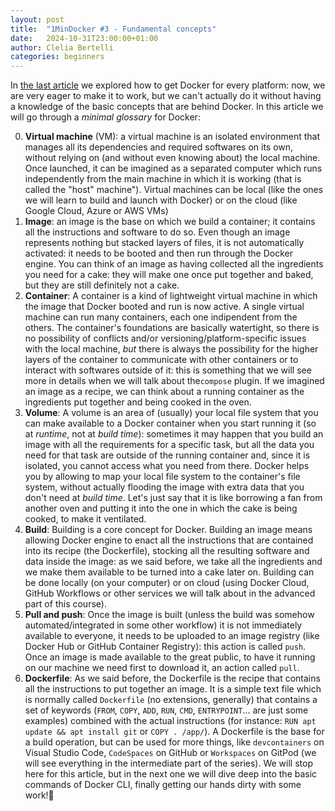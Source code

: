 ```yaml
---
layout: post
title:  "1MinDocker #3 - Fundamental concepts"
date:   2024-10-31T23:00:00+01:00
author: Clelia Bertelli
categories: beginners
---
```


In [the last article](https://dev.to/astrabert/1mindocker-2-get-docker-kh) we explored how to get Docker for every platform: now, we are very eager to make it to work, but we can't actually do it without having a knowledge of the basic concepts that are behind Docker. In this article we will go through a _minimal glossary_ for Docker:

0. **Virtual machine** (VM): a virtual machine is an isolated environment that manages all its dependencies and required softwares on its own, without relying on (and without even knowing about) the local machine. Once launched, it can be imagined as a separated computer which runs independently from the main machine in which it is working (that is called the "host" machine"). Virtual machines can be local (like the ones we will learn to build and launch with Docker) or on the cloud (like Google Cloud, Azure or AWS VMs)
1. **Image**: an image is the base on which we build a container; it contains all the instructions and software to do so. Even though an image represents nothing but stacked layers of files, it is not automatically activated: it needs to be booted and then run through the Docker engine. You can think of an image as having collected all the ingredients you need for a cake: they will make one once put together and baked, but they are still definitely not a cake.
2. **Container**: A container is a kind of lightweight virtual machine in which the image that Docker booted and run is now active. A single virtual machine can run many containers, each one indipendent from the others. The container's foundations are basically watertight, so there is no possibility of conflicts and/or versioning/platform-specific issues with the local machine, _but_ there is always the possibility for the higher layers of the container to communicate with other containers or to interact with softwares outside of it: this is something that we will see more in details when we will talk about the`compose` plugin. If we imagined an image as a recipe, we can think about a running container as the ingredients put together and being cooked in the oven.
3. **Volume**: A volume is an area of (usually) your local file system that you can make available to a Docker container when you start running it (so at _runtime_, not at _build time_): sometimes it may happen that you build an image with all the requirements for a specific task, but all the data you need for that task are outside of the running container and, since it is isolated, you cannot access what you need from there. Docker helps you by allowing to map your local file system to the container's file system, without actually flooding the image with extra data that you don't need at _build time_. Let's just say that it is like borrowing a fan from another oven and putting it into the one in which the cake is being cooked, to make it ventilated.
4. **Build**: Building is a core concept for Docker. Building an image means allowing Docker engine to enact all the instructions that are contained into its recipe (the Dockerfile), stocking all the resulting software and data inside the image: as we said before, we take all the ingredients and we make them available to be turned into a cake later on. Building can be done locally (on your computer) or on cloud (using Docker Cloud, GitHub Workflows or other services we will talk about in the advanced part of this course). 
5. **Pull and push**: Once the image is built (unless the build was somehow automated/integrated in some other workflow) it is not immediately available to everyone, it needs to be uploaded to an image registry (like Docker Hub or GitHub Container Registry): this action is called `push`. Once an image is made available to the great public, to have it running on our machine we need first to download it, an action called `pull`.
6. **Dockerfile**: As we said before, the Dockerfile is the recipe that contains all the instructions to put together an image. It is a simple text file which is normally called `Dockerfile` (no extensions, generally) that contains a set of keywords (`FROM`, `COPY`, `ADD`, `RUN`, `CMD`, `ENTRYPOINT`... are just some examples) combined with the actual instructions (for instance: `RUN apt update && apt install git` or `COPY . /app/`). A Dockerfile is the base for a build operation, but can be used for more things, like `devcontainers` on Visual Studio Code, `CodeSpaces` on GitHub or `Workspaces` on GitPod (we will see everything in the intermediate part of the series).
We will stop here for this article, but in the next one we will dive deep into the basic commands of Docker CLI, finally getting our hands dirty with some work!🥰